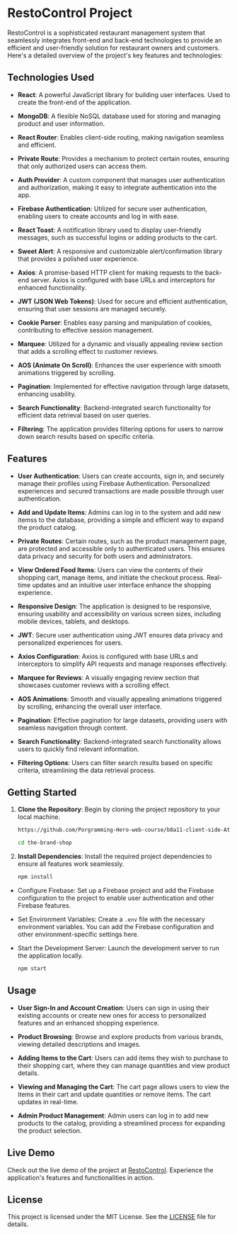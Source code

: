 # RestoControl Project

RestoControl is a sophisticated restaurant management system that seamlessly integrates front-end and back-end technologies to provide an efficient and user-friendly solution for restaurant owners and customers. Here's a detailed overview of the project's key features and technologies:

## Technologies Used

- **React**: A powerful JavaScript library for building user interfaces. Used to create the front-end of the application.

- **MongoDB**: A flexible NoSQL database used for storing and managing product and user information.

- **React Router**: Enables client-side routing, making navigation seamless and efficient.

- **Private Route**: Provides a mechanism to protect certain routes, ensuring that only authorized users can access them.

- **Auth Provider**: A custom component that manages user authentication and authorization, making it easy to integrate authentication into the app.

- **Firebase Authentication**: Utilized for secure user authentication, enabling users to create accounts and log in with ease.

- **React Toast**: A notification library used to display user-friendly messages, such as successful logins or adding products to the cart.

- **Sweet Alert**: A responsive and customizable alert/confirmation library that provides a polished user experience.

- **Axios**: A promise-based HTTP client for making requests to the back-end server. Axios is configured with base URLs and interceptors for enhanced functionality.

- **JWT (JSON Web Tokens)**: Used for secure and efficient authentication, ensuring that user sessions are managed securely.

- **Cookie Parser**: Enables easy parsing and manipulation of cookies, contributing to effective session management.

- **Marquee**: Utilized for a dynamic and visually appealing review section that adds a scrolling effect to customer reviews.

- **AOS (Animate On Scroll)**: Enhances the user experience with smooth animations triggered by scrolling.

- **Pagination**: Implemented for effective navigation through large datasets, enhancing usability.

- **Search Functionality**: Backend-integrated search functionality for efficient data retrieval based on user queries.

- **Filtering**: The application provides filtering options for users to narrow down search results based on specific criteria.

## Features

- **User Authentication**: Users can create accounts, sign in, and securely manage their profiles using Firebase Authentication. Personalized experiences and secured transactions are made possible through user authentication.

- **Add and Update Items**: Admins can log in to the system and add new itemss to the database, providing a simple and efficient way to expand the product catalog.

- **Private Routes**: Certain routes, such as the product management page, are protected and accessible only to authenticated users. This ensures data privacy and security for both users and administrators.

- **View Ordered Food Items**: Users can view the contents of their shopping cart, manage items, and initiate the checkout process. Real-time updates and an intuitive user interface enhance the shopping experience.

- **Responsive Design**: The application is designed to be responsive, ensuring usability and accessibility on various screen sizes, including mobile devices, tablets, and desktops.

- **JWT**: Secure user authentication using JWT ensures data privacy and personalized experiences for users.

- **Axios Configuration**: Axios is configured with base URLs and interceptors to simplify API requests and manage responses effectively.

- **Marquee for Reviews**: A visually engaging review section that showcases customer reviews with a scrolling effect.

- **AOS Animations**: Smooth and visually appealing animations triggered by scrolling, enhancing the overall user interface.

- **Pagination**: Effective pagination for large datasets, providing users with seamless navigation through content.

- **Search Functionality**: Backend-integrated search functionality allows users to quickly find relevant information.

- **Filtering Options**: Users can filter search results based on specific criteria, streamlining the data retrieval process.

## Getting Started

1. **Clone the Repository**: Begin by cloning the project repository to your local machine.

   ```bash
   https://github.com/Porgramming-Hero-web-course/b8a11-client-side-Atik203

   cd the-brand-shop

   ```

2. **Install Dependencies**: Install the required project dependencies to ensure all features work seamlessly.

   ```bash
   npm install
   ```

- Configure Firebase: Set up a Firebase project and add the Firebase configuration to the project to enable user authentication and other Firebase features.

- Set Environment Variables: Create a `.env` file with the necessary environment variables. You can add the Firebase configuration and other environment-specific settings here.

- Start the Development Server: Launch the development server to run the application locally.

  ```bash
  npm start
  ```

## Usage

- **User Sign-In and Account Creation**: Users can sign in using their existing accounts or create new ones for access to personalized features and an enhanced shopping experience.

- **Product Browsing**: Browse and explore products from various brands, viewing detailed descriptions and images.

- **Adding Items to the Cart**: Users can add items they wish to purchase to their shopping cart, where they can manage quantities and view product details.

- **Viewing and Managing the Cart**: The cart page allows users to view the items in their cart and update quantities or remove items. The cart updates in real-time.

- **Admin Product Management**: Admin users can log in to add new products to the catalog, providing a streamlined process for expanding the product selection.

## Live Demo

Check out the live demo of the project at [RestoControl](https://restocontrol.surge.sh/). Experience the application's features and functionalities in action.

## License

This project is licensed under the MIT License. See the [LICENSE](https://github.com/git/git-scm.com/blob/main/MIT-LICENSE.txt) file for details.

